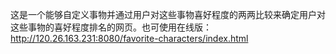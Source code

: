 这是一个能够自定义事物并通过用户对这些事物喜好程度的两两比较来确定用户对这些事物的喜好程度排名的网页。也可使用在线版：http://120.26.163.231:8080/favorite-characters/index.html
